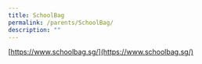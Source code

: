 ```yaml
---
title: SchoolBag
permalink: /parents/SchoolBag/
description: ""
---
```

[https://www.schoolbag.sg/](https://www.schoolbag.sg/)